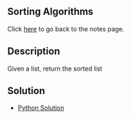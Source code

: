 ## Sorting Algorithms
Click [here](../notes.md) to go back to the notes page.

## Description
Given a list, return the sorted list

## Solution
- [Python Solution](quick_sort.py)
